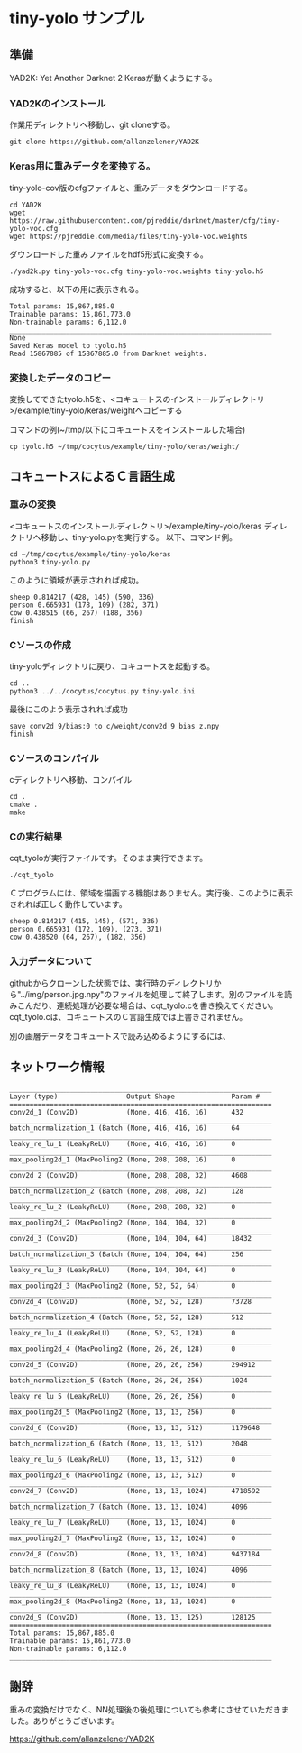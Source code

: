 # tiny-yolo サンプル

## 準備
YAD2K: Yet Another Darknet 2 Kerasが動くようにする。
### YAD2Kのインストール

作業用ディレクトリへ移動し、git cloneする。
```
git clone https://github.com/allanzelener/YAD2K
```

### Keras用に重みデータを変換する。
tiny-yolo-cov版のcfgファイルと、重みデータをダウンロードする。
```
cd YAD2K
wget https://raw.githubusercontent.com/pjreddie/darknet/master/cfg/tiny-yolo-voc.cfg
wget https://pjreddie.com/media/files/tiny-yolo-voc.weights
```
ダウンロードした重みファイルをhdf5形式に変換する。
```
./yad2k.py tiny-yolo-voc.cfg tiny-yolo-voc.weights tiny-yolo.h5
```
成功すると、以下の用に表示される。
```
Total params: 15,867,885.0
Trainable params: 15,861,773.0
Non-trainable params: 6,112.0
_________________________________________________________________
None
Saved Keras model to tyolo.h5
Read 15867885 of 15867885.0 from Darknet weights.
```
### 変換したデータのコピー
変換してできたtyolo.h5を、<コキュートスのインストールディレクトリ>/example/tiny-yolo/keras/weightへコピーする

コマンドの例(~/tmp/以下にコキュートスをインストールした場合)
```
cp tyolo.h5 ~/tmp/cocytus/example/tiny-yolo/keras/weight/
```

## コキュートスによるＣ言語生成
### 重みの変換
<コキュートスのインストールディレクトリ>/example/tiny-yolo/keras ディレクトリへ移動し、tiny-yolo.pyを実行する。
以下、コマンド例。
```
cd ~/tmp/cocytus/example/tiny-yolo/keras
python3 tiny-yolo.py
```
このように領域が表示されれば成功。
```
sheep 0.814217 (428, 145) (590, 336)
person 0.665931 (178, 109) (282, 371)
cow 0.438515 (66, 267) (188, 356)
finish
```

### Cソースの作成
tiny-yoloディレクトリに戻り、コキュートスを起動する。
```
cd ..
python3 ../../cocytus/cocytus.py tiny-yolo.ini
```
最後にこのよう表示されれば成功
```
save conv2d_9/bias:0 to c/weight/conv2d_9_bias_z.npy
finish
```

### Cソースのコンパイル
cディレクトリへ移動、コンパイル
```
cd .
cmake .
make
```

### Cの実行結果
cqt_tyoloが実行ファイルです。そのまま実行できます。
```
./cqt_tyolo
```

Ｃプログラムには、領域を描画する機能はありません。実行後、このように表示されれば正しく動作しています。

```
sheep 0.814217 (415, 145), (571, 336)
person 0.665931 (172, 109), (273, 371)
cow 0.438520 (64, 267), (182, 356)
```

### 入力データについて
githubからクローンした状態では、実行時のディレクトリから"../img/person.jpg.npy"のファイルを処理して終了します。別のファイルを読みこんだり、連続処理が必要な場合は、cqt_tyolo.cを書き換えてください。
cqt_tyolo.cは、コキュートスのＣ言語生成では上書きされません。

別の画層データをコキュートスで読み込めるようにするには、


## ネットワーク情報
```
_________________________________________________________________
Layer (type)                 Output Shape              Param #
=================================================================
conv2d_1 (Conv2D)            (None, 416, 416, 16)      432
_________________________________________________________________
batch_normalization_1 (Batch (None, 416, 416, 16)      64
_________________________________________________________________
leaky_re_lu_1 (LeakyReLU)    (None, 416, 416, 16)      0
_________________________________________________________________
max_pooling2d_1 (MaxPooling2 (None, 208, 208, 16)      0
_________________________________________________________________
conv2d_2 (Conv2D)            (None, 208, 208, 32)      4608
_________________________________________________________________
batch_normalization_2 (Batch (None, 208, 208, 32)      128
_________________________________________________________________
leaky_re_lu_2 (LeakyReLU)    (None, 208, 208, 32)      0
_________________________________________________________________
max_pooling2d_2 (MaxPooling2 (None, 104, 104, 32)      0
_________________________________________________________________
conv2d_3 (Conv2D)            (None, 104, 104, 64)      18432
_________________________________________________________________
batch_normalization_3 (Batch (None, 104, 104, 64)      256
_________________________________________________________________
leaky_re_lu_3 (LeakyReLU)    (None, 104, 104, 64)      0
_________________________________________________________________
max_pooling2d_3 (MaxPooling2 (None, 52, 52, 64)        0
_________________________________________________________________
conv2d_4 (Conv2D)            (None, 52, 52, 128)       73728
_________________________________________________________________
batch_normalization_4 (Batch (None, 52, 52, 128)       512
_________________________________________________________________
leaky_re_lu_4 (LeakyReLU)    (None, 52, 52, 128)       0
_________________________________________________________________
max_pooling2d_4 (MaxPooling2 (None, 26, 26, 128)       0
_________________________________________________________________
conv2d_5 (Conv2D)            (None, 26, 26, 256)       294912
_________________________________________________________________
batch_normalization_5 (Batch (None, 26, 26, 256)       1024
_________________________________________________________________
leaky_re_lu_5 (LeakyReLU)    (None, 26, 26, 256)       0
_________________________________________________________________
max_pooling2d_5 (MaxPooling2 (None, 13, 13, 256)       0
_________________________________________________________________
conv2d_6 (Conv2D)            (None, 13, 13, 512)       1179648
_________________________________________________________________
batch_normalization_6 (Batch (None, 13, 13, 512)       2048
_________________________________________________________________
leaky_re_lu_6 (LeakyReLU)    (None, 13, 13, 512)       0
_________________________________________________________________
max_pooling2d_6 (MaxPooling2 (None, 13, 13, 512)       0
_________________________________________________________________
conv2d_7 (Conv2D)            (None, 13, 13, 1024)      4718592
_________________________________________________________________
batch_normalization_7 (Batch (None, 13, 13, 1024)      4096
_________________________________________________________________
leaky_re_lu_7 (LeakyReLU)    (None, 13, 13, 1024)      0
_________________________________________________________________
max_pooling2d_7 (MaxPooling2 (None, 13, 13, 1024)      0
_________________________________________________________________
conv2d_8 (Conv2D)            (None, 13, 13, 1024)      9437184
_________________________________________________________________
batch_normalization_8 (Batch (None, 13, 13, 1024)      4096
_________________________________________________________________
leaky_re_lu_8 (LeakyReLU)    (None, 13, 13, 1024)      0
_________________________________________________________________
max_pooling2d_8 (MaxPooling2 (None, 13, 13, 1024)      0
_________________________________________________________________
conv2d_9 (Conv2D)            (None, 13, 13, 125)       128125
=================================================================
Total params: 15,867,885.0
Trainable params: 15,861,773.0
Non-trainable params: 6,112.0
_________________________________________________________________

```

## 謝辞
重みの変換だけでなく、NN処理後の後処理についても参考にさせていただきました。ありがとうございます。

https://github.com/allanzelener/YAD2K
